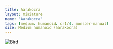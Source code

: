 ```yaml
---
title: Aarakocra
layout: miniature
name: "Aarakocra"
tags: [medium, humanoid, cr1/4, monster-manual]
size: Medium humanoid (aarakocra)
---
```



![Bird](https://www.dndbeyond.com/avatars/thumbnails/7/622/420/618/636286750209394240.png)
